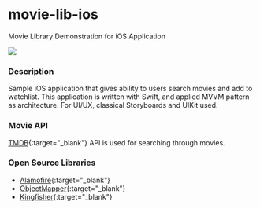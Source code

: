 # movie-lib-ios

  Movie Library Demonstration for iOS Application

![](https://github.com/erencelik/movie-lib-ios/Demo.gif)

### Description
Sample iOS application that gives ability to users search movies and add to watchlist.
This application is written with Swift, and applied MVVM pattern as architecture. For UI/UX, classical Storyboards and UIKit used.

### Movie API
[TMDB](https://themoviedb.org){:target="_blank"} API is used for searching through movies.

### Open Source Libraries
- [Alamofire](https://github.com/Alamofire/Alamofire){:target="_blank"}
- [ObjectMapper](https://github.com/tristanhimmelman/ObjectMapper){:target="_blank"}
- [Kingfisher](https://github.com/onevcat/Kingfisher){:target="_blank"}
